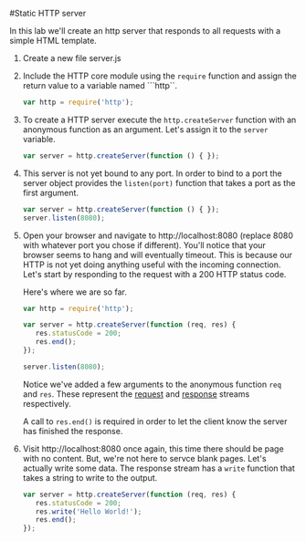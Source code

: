 #Static HTTP server

In this lab we'll create an http server that responds to all requests with a simple HTML template.

1. Create a new file server.js
2. Include the HTTP core module using the ```require``` function and assign the return value to a variable named ```http``. 
   
   ```JavaScript
   var http = require('http');
   ```

3. To create a HTTP server execute the ```http.createServer``` function with an anonymous function as an argument. Let's assign it to the ```server``` variable.

   ```JavaScript
   var server = http.createServer(function () { });
   ```

4. This server is not yet bound to any port. In order to bind to a port the server object provides the ```listen(port)``` function that takes a port as the first argument.

   ```JavaScript
   var server = http.createServer(function () { });
   server.listen(8080);
   ```

5. Open your browser and navigate to http://localhost:8080 (replace 8080 with whatever port you chose if different). You'll notice that your browser seems to hang and will eventually timeout. This is because our HTTP is not yet doing anything useful with the incoming connection. Let's start by responding to the request with a 200 HTTP status code.

   Here's where we are so far.
   
   ```JavaScript
   var http = require('http');
   
   var server = http.createServer(function (req, res) { 
      res.statusCode = 200;
      res.end();
   });
   
   server.listen(8080);
   ```

   Notice we've added a few arguments to the anonymous function ```req``` and ```res```. These represent the [request](http://nodejs.org/api/http.html#http_class_http_serverrequest) and [response](http://nodejs.org/api/http.html#http_class_http_serverresponse) streams respectively. 

   A call to ```res.end()``` is required in order to let the client know the server has finished the response.

6. Visit http://localhost:8080 once again, this time there should be page with no content. But, we're not here to servce blank pages. Let's actually write some data. The response stream has a ```write``` function that takes a string to write to the output. 

   ```JavaScript
   var server = http.createServer(function (req, res) { 
      res.statusCode = 200;
      res.write('Hello World!');
      res.end();
   });
   ```
